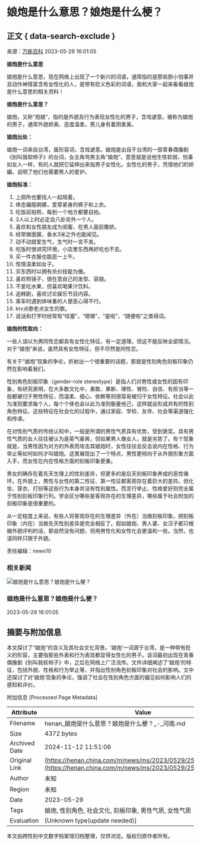 # 娘炮是什么意思？娘炮是什么梗？

## 正文 { data-search-exclude }


来源：[万能百科](http://wannengbaike.com/)  2023-05-29 16:01:05

**娘炮是什么意思**

娘炮是什么意思，现在网络上出现了一个新兴的词语，通常指的是那些胆小怕事并且动作神情富含有女性化的人，是带有贬义色彩的词语，我和大家一起来看看娘炮是什么意思的相关资料！

**娘炮是什么意思？**

娘炮，又称“炮娘”，指的是外貌及行为表现女性化的男子，含戏谑意。被称为娘炮的男子，通常外貌娇美、态度温柔，男儿身有着阴柔美。

**娘炮出处：**

娘炮一词来自台湾，属形容词，含戏谑意。娘炮是出自于台湾的一部青春偶像剧《别叫我软柿子》的台词，女主角骂男主角“娘炮”，意思就是说他生性软弱，怕事如女人一样，有的人就把它延伸出来指男子女性化。女性化的男子，凭借他们的娇媚，说明了他们也需要男人的爱护。

**娘炮标准：**

1. 上厕所也要找人一起陪着。
2. 体态偏瘦婀娜，爱穿紧身的裤子和上衣。
3. 吃饭前拍照，每到一个地方都要自拍。
4. 3人以上时必定会八卦另外一个人。
5. 喜欢和女性朋友成为闺蜜，在男人面前撒娇。
6. 经常做面膜，香水3米之外也能闻见。
7. 动不动就爱生气，生气时一言不发。
8. 吃饭时很讲究环境，小店里东西再好吃也不去。
9. 买一件衣服也能逛一上午。
10. 性情温柔如女子。
11. 买东西时以拥有杀价技能为傲。
12. 喜欢照镜子，很在意自己的发型、容貌。
13. 不爱吃水果，但喜欢喝果汁饮料。
14. 追韩剧，喜欢讨论娱乐节目内容。
15. 乘车时遇到体味重的人便恶心得不行。
16. ktv点歌老点女生的歌。
17. 说话和打字时经常有”哇塞”，“嗯哪”，“是啦”，“随便啦”之类得词。

**娘炮的性取向：**

一些人误以为男同性恋都具有女性化特征，有一定道理，但这不能反映全部情况。对于“娘炮”来说，虽然具有女性特征，但不尽然是同性恋。

有关于“娘炮”现象的争论，折射出一个很重要的话题，那就是性别角色刻板印象仍然在影响着我们。

性别角色刻板印象（gender-role stereotype）是指人们对男性或女性的固有印象，有研究表明，在大多数文化中，勇敢、果断、理性、冒险、自信、有担当等一般都被归于男性特征，而温柔、细心、依赖等则很容易被归于女性特征。社会以此为准则要求每个人，每个个体也会以此为准则衡量他己，这样就会形成共有的性别角色特征。这些特征在社会化的过程中，通过家庭、学校、友伴、社会等渠道强化和传递。

在对性别气质的传统认知中，一般是所谓的男性气质具有优势，受到褒奖。具有男性气质的女人往往被认为是英气豪爽，但如果男人像女人，就是劣势了。有个现象就是，当男性因为对方的外表而攻击其娘炮时，女性往往会反击说内在性格、行为举止等如何如何才叫娘炮。这里展现出了一个特点，男性更倾向于从外貌形象方面入手，而女性在内在性格方面的刻板印象更重。

男女的确存在着先天生理上的性别差异，但更多的是后天刻板印象养成的恶性循环。在外貌上，男性与女性的第二性征、第一性征都客观存在着巨大的差异。但化妆、穿衣、打扮等这些行为本身并没有性别属性。而言行举止、性格爱好则完全属于性别刻板印象行列。学会区分哪些是客观存在的生理差异，哪些属于社会附加的刻板印象是很重要的。

从一定程度上来说，有些人将客观存在的生理差异（外在）当做刻板印象，把刻板印象（内在）当做先天性别差异是完全相反了。假如娘炮、男人婆、女汉子都只根据外貌评判的话，那自然没有问题，但用男性化和女性化会更温和一些。当然，也请同样只限于外貌。

责任编辑：news10

### 相关新闻

![娘炮是什么意思？娘炮是什么梗？](https://henan.china.com/generation_img/16853473367704.jpg)

### 娘炮是什么意思？娘炮是什么梗？

2023-05-29 16:01:05

## 摘要与附加信息

<!-- tcd_abstract -->
本文探讨了“娘炮”的含义及其社会文化背景。‘娘炮’一词源于台湾，是一种带有贬义的形容，主要指那些外表和行为表现都显得女性化的男子。该词最初出现在青春偶像剧《别叫我软柿子》中，之后在网络上广泛流传。文件详细阐述了‘娘炮’的特征，包括外貌、性格和行为举止等，并指出性别角色刻板印象对社会的影响。文中还探讨了对‘娘炮’现象的争论，强调了社会在性别角色方面的偏见如何影响人们的感知和评价。
<!-- tcd_abstract_end -->

附加信息 [Processed Page Metadata]

| Attribute       | Value                                  |
|-----------------|----------------------------------------|
| Filename        | henan_娘炮是什么意思？娘炮是什么梗？_-_河南.md                             |
| Size            | 4372 bytes                           |
| Archived Date   | 2024-11-12 11:51:06                             |
| Original Link   | [https://henan.china.com/m/news/ms/2023/0529/2530492112.html](https://henan.china.com/m/news/ms/2023/0529/2530492112.html)                       |
| Author          | 未知                               |
| Region          | 未知                               |
| Date            | 2023-05-29                                 |
| Tags            | 娘炮, 性别角色, 社会文化, 刻板印象, 男性气质, 女性气质                                 |
| Evaluation            | [Unknown type(update needed)]                                 |
<!-- tcd_table_end -->

本文由跨性别中文数字档案馆归档整理，仅供浏览。版权归原作者所有。
